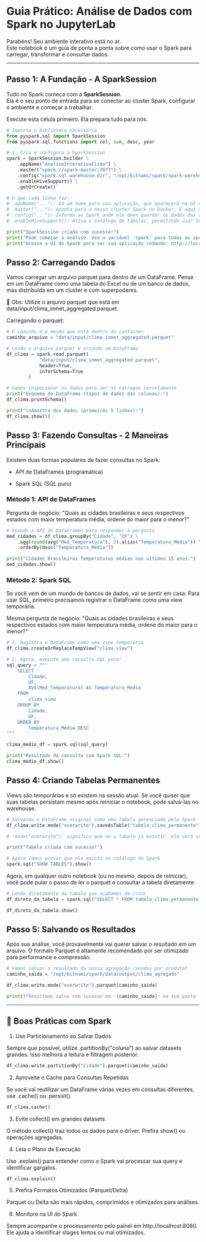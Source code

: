 # Guia Prático: Análise de Dados com Spark no JupyterLab

Parabéns! Seu ambiente interativo está no ar.  
Este notebook é um guia de ponta a ponta sobre como usar o Spark para carregar, transformar e consultar dados.

---

## Passo 1: A Fundação - A SparkSession

Tudo no Spark começa com a **SparkSession**.  
Ela é o seu ponto de entrada para se conectar ao cluster Spark, configurar o ambiente e começar a trabalhar.  

Execute esta célula primeiro. Ela prepara tudo para nós.

```python
# Importa a biblioteca necessária
from pyspark.sql import SparkSession
from pyspark.sql.functions import col, sum, desc, year

# 1. Cria e configura a SparkSession
spark = SparkSession.builder \
    .appName("AnaliseInterativaClima") \
    .master("spark://spark-master:7077") \
    .config("spark.sql.warehouse.dir", "/opt/bitnami/spark/spark-warehouse") \
    .enableHiveSupport() \
    .getOrCreate()

# O que cada linha faz:
# .appName("..."): Dá um nome para sua aplicação, que aparecerá na UI do Spark (localhost:8080).
# .master("..."): Aponta para o nosso cluster Spark no Docker. É aqui que a mágica da conexão acontece.
# .config("..."): Informa ao Spark onde ele deve guardar os dados das tabelas que criarmos.
# .enableHiveSupport(): Ativa o catálogo de tabelas, permitindo usar SQL de forma mais poderosa.

print("SparkSession criada com sucesso!")
print("Pode começar a análise. Use a variável 'spark' para todas as operações.")
print("Acesse a UI do Spark para ver sua aplicação rodando: http://localhost:8080")
```

## Passo 2: Carregando Dados

Vamos carregar um arquivo parquet para dentro de um DataFrame.
Pense em um DataFrame como uma tabela do Excel ou de um banco de dados, mas distribuída em um cluster e com superpoderes.

📌 Obs: Utilize o arquivo parquet que está em data/input/clima_inmet_aggregated.parquet.


Carregando o parquet:

```python
# O caminho é o mesmo que está dentro do container
caminho_arquivo = "data/input/clima_inmet_aggregated.parquet"

# Lendo o arquivo parquet e criando um DataFrame
df_clima = spark.read.parquet(
            "data/input/clima_inmet_aggregated.parquet",
            header=True,
            inferSchema=True
        )

# Vamos inspecionar os dados para ver se carregou corretamente
print("Esquema do DataFrame (tipos de dados das colunas):")
df_clima.printSchema()

print("\nAmostra dos dados (primeiras 5 linhas):")
df_clima.show(5)

```

## Passo 3: Fazendo Consultas - 2 Maneiras Principais

Existem duas formas populares de fazer consultas no Spark:

* API de DataFrames (programática)

* Spark SQL (SQL puro)

### Método 1: API de DataFrames

Pergunta de negócio:
"Quais as cidades brasileiras e seus respectivos estados com maior temperatura média, ordene do maior para o menor?"

```python
# Usando a API de DataFrames para responder à pergunta
med_cidades = df_clima.groupBy("Cidade", "UF") \
    .agg(round(avg("Med_Temperatura"), 2).alias("Temperatura_Média")) \
    .orderBy(desc("Temperatura_Média"))

print("Cidades Brasileiras Temperaturas médias nos ultimos 15 anos:")
med_cidades.show()
```


### Método 2: Spark SQL

Se você vem de um mundo de bancos de dados, vai se sentir em casa.
Para usar SQL, primeiro precisamos registrar o DataFrame como uma view temporária.

Mesma pergunta de negócio:
"Quais as cidades brasileiras e seus respectivos estados com maior temperatura média, ordene do maior para o menor?"

```python
# 1. Registra o DataFrame como uma view temporária
df_clima.createOrReplaceTempView("clima_view")

# 2. Agora, execute uma consulta SQL pura!
sql_query = """
    SELECT
        Cidade,
        UF,
        AVG(Med_Temperatura) AS Temperatura_Média
    FROM
        clima_view
    GROUP BY
        Cidade,
        UF,
    ORDER BY
        Temperatura_Média DESC
"""

clima_medio_df = spark.sql(sql_query)

print("Resultado da consulta com Spark SQL:")
clima_medio_df.show()
```


## Passo 4: Criando Tabelas Permanentes

Views são temporárias e só existem na sessão atual.
Se você quiser que suas tabelas persistam mesmo após reiniciar o notebook, pode salvá-las no warehouse.

```python
# Salvando o DataFrame original como uma tabela gerenciada pelo Spark
df_clima.write.mode("overwrite").saveAsTable("tabela_clima_permanente")

# 'mode("overwrite")' significa que se a tabela já existir, ela será substituída.

print("Tabela criada com sucesso!")

# Agora vamos provar que ela existe no catálogo do Spark
spark.sql("SHOW TABLES").show()
```

Agora, em qualquer outro notebook (ou no mesmo, depois de reiniciar), você pode pular o passo de ler o parquet e consultar a tabela diretamente:

```python
# Lendo diretamente da tabela que acabamos de criar
df_direto_da_tabela = spark.sql("SELECT * FROM tabela_clima_permanente WHERE produto = 'Notebook'")

df_direto_da_tabela.show()
```

## Passo 5: Salvando os Resultados

Após sua análise, você provavelmente vai querer salvar o resultado em um arquivo.
O formato Parquet é altamente recomendado por ser otimizado para performance e compressão.

```python
# Vamos salvar o resultado da nossa agregação (vendas por produto)
caminho_saida = "/opt/bitnami/spark/data/output/clima_agregado"

df_clima.write.mode("overwrite").parquet(caminho_saida)

print(f"Resultado salvo com sucesso em '{caminho_saida}' na sua pasta 'data/output'!")
```


---

## 📌 Boas Práticas com Spark

1. Use Particionamento ao Salvar Dados

Sempre que possível, utilize .partitionBy("coluna") ao salvar datasets grandes. Isso melhora a leitura e filtragem posterior.

```python
df_clima.write.partitionBy("Cidade").parquet(caminho_saida)
```

2. Aproveite o Cache para Consultas Repetidas

Se você vai reutilizar um DataFrame várias vezes em consultas diferentes, use .cache() ou .persist().

```python
df_clima.cache()
```

3. Evite collect() em grandes datasets

O método collect() traz todos os dados para o driver. Prefira show() ou operações agregadas.

4. Leia o Plano de Execução

Use .explain() para entender como o Spark vai processar sua query e identificar gargalos.

```python
df_clima.explain()
```

5. Prefira Formatos Otimizados (Parquet/Delta)

Parquet ou Delta são mais rápidos, comprimidos e otimizados para análises.

6. Monitore na UI do Spark

Sempre acompanhe o processamento pelo painel em http://localhost:8080. Ele ajuda a identificar stages lentos ou mal otimizados.
